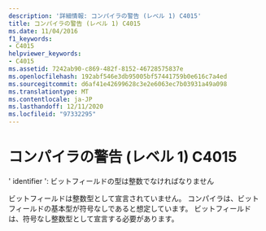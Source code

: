 ```yaml
---
description: '詳細情報: コンパイラの警告 (レベル 1) C4015'
title: コンパイラの警告 (レベル 1) C4015
ms.date: 11/04/2016
f1_keywords:
- C4015
helpviewer_keywords:
- C4015
ms.assetid: 7242ab90-c869-482f-8152-46728575837e
ms.openlocfilehash: 192abf546e3db95005bf57441759b0e616c7a4ed
ms.sourcegitcommit: d6af41e42699628c3e2e6063ec7b03931a49a098
ms.translationtype: MT
ms.contentlocale: ja-JP
ms.lasthandoff: 12/11/2020
ms.locfileid: "97332295"
---
```

# <a name="compiler-warning-level-1-c4015"></a>コンパイラの警告 (レベル 1) C4015

' identifier ': ビットフィールドの型は整数でなければなりません

ビットフィールドは整数型として宣言されていません。 コンパイラは、ビットフィールドの基本型が符号なしであると想定しています。 ビットフィールドは、符号なし整数型として宣言する必要があります。
